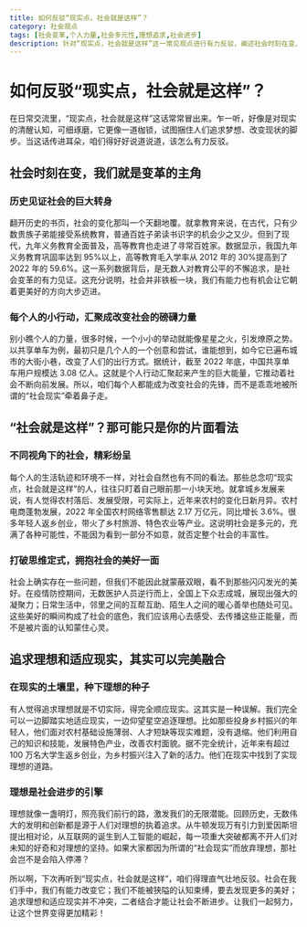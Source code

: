 ```yaml
---
title: 如何反驳“现实点，社会就是这样”？
category: 社会观点
tags: [社会变革,个人力量,社会多元性,理想追求,社会进步]
description: 针对“现实点，社会就是这样”这一常见观点进行有力反驳，阐述社会时刻在变、社会具有多元性、追求理想与适应现实可融合等内容，鼓励人们积极改变社会、追求理想。
---
```

# 如何反驳“现实点，社会就是这样”？
在日常交流里，“现实点，社会就是这样”这话常常冒出来。乍一听，好像是对现实的清醒认知，可细琢磨，它更像一道枷锁，试图捆住人们追求梦想、改变现状的脚步。当这话传进耳朵，咱们得好好说道说道，该怎么有力反驳。

## 社会时刻在变，我们就是变革的主角
### 历史见证社会的巨大转身
翻开历史的书页，社会的变化那叫一个天翻地覆。就拿教育来说，在古代，只有少数贵族子弟能接受系统教育，普通百姓子弟读书识字的机会少之又少。但到了现代，九年义务教育全面普及，高等教育也走进了寻常百姓家。数据显示，我国九年义务教育巩固率达到 95%以上，高等教育毛入学率从 2012 年的 30%提高到了 2022 年的 59.6%。这一系列数据背后，是无数人对教育公平的不懈追求，是社会变革的有力见证。这充分说明，社会并非铁板一块，我们有能力也有机会让它朝着更美好的方向大步迈进。

### 每个人的小行动，汇聚成改变社会的磅礴力量
别小瞧个人的力量，很多时候，一个小小的举动就能像星星之火，引发燎原之势。以共享单车为例，最初只是几个人的一个创意和尝试，谁能想到，如今它已遍布城市的大街小巷，改变了人们的出行方式。据统计，截至 2022 年底，中国共享单车用户规模达 3.08 亿人。这就是个人行动汇聚起来产生的巨大能量，它推动着社会不断向前发展。所以，咱们每个人都能成为改变社会的先锋，而不是乖乖地被所谓的“社会现实”牵着鼻子走。

## “社会就是这样”？那可能只是你的片面看法
### 不同视角下的社会，精彩纷呈
每个人的生活轨迹和环境不一样，对社会自然也有不同的看法。那些总念叨“现实点，社会就是这样”的人，往往只盯着自己眼前那一小块天地。就拿城乡发展来说，有人觉得农村落后、发展受限，可实际上，近年来农村的变化日新月异。农村电商蓬勃发展，2022 年全国农村网络零售额达 2.17 万亿元，同比增长 3.6%。很多年轻人返乡创业，带火了乡村旅游、特色农业等产业。这说明社会是多元的，充满了各种可能性，不能因为看到一部分不如意，就否定整个社会的丰富性。

### 打破思维定式，拥抱社会的美好一面
社会上确实存在一些问题，但我们不能因此就蒙蔽双眼，看不到那些闪闪发光的美好。在疫情防控期间，无数医护人员逆行而上，全国上下众志成城，展现出强大的凝聚力；日常生活中，邻里之间的互帮互助、陌生人之间的暖心善举也随处可见。这些美好的瞬间构成了社会的底色，我们应该用心去感受、去传播这些正能量，而不是被片面的认知蒙住心灵。

## 追求理想和适应现实，其实可以完美融合
### 在现实的土壤里，种下理想的种子
有人觉得追求理想就是不切实际，得完全顺应现实。这其实是一种误解。我们完全可以一边脚踏实地适应现实，一边仰望星空追逐理想。比如那些投身乡村振兴的年轻人，他们面对农村基础设施薄弱、人才短缺等现实难题，没有退缩。他们利用自己的知识和技能，发展特色产业，改善农村面貌。据不完全统计，近年来有超过 100 万名大学生返乡创业，为乡村振兴注入了新的活力。他们在现实中找到了实现理想的道路。

### 理想是社会进步的引擎
理想就像一盏明灯，照亮我们前行的路，激发我们的无限潜能。回顾历史，无数伟大的发明和创新都是源于人们对理想的执着追求。从牛顿发现万有引力到爱因斯坦提出相对论，从互联网的诞生到人工智能的崛起，每一项重大突破都离不开人们对未知的好奇和对理想的坚持。如果大家都因为所谓的“社会现实”而放弃理想，那社会岂不是会陷入停滞？

所以啊，下次再听到“现实点，社会就是这样”，咱们得理直气壮地反驳。社会在我们手中，我们有能力改变它；我们不能被狭隘的认知束缚，要去发现更多的美好；追求理想和适应现实并不冲突，二者结合才能让社会不断进步。让我们一起努力，让这个世界变得更加精彩！